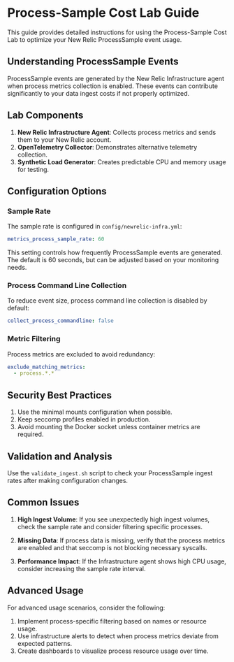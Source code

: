 # Process-Sample Cost Lab Guide

This guide provides detailed instructions for using the Process-Sample Cost Lab to optimize your New Relic ProcessSample event usage.

## Understanding ProcessSample Events

ProcessSample events are generated by the New Relic Infrastructure agent when process metrics collection is enabled. These events can contribute significantly to your data ingest costs if not properly optimized.

## Lab Components

1. **New Relic Infrastructure Agent**: Collects process metrics and sends them to your New Relic account.
2. **OpenTelemetry Collector**: Demonstrates alternative telemetry collection.
3. **Synthetic Load Generator**: Creates predictable CPU and memory usage for testing.

## Configuration Options

### Sample Rate

The sample rate is configured in `config/newrelic-infra.yml`:

```yaml
metrics_process_sample_rate: 60
```

This setting controls how frequently ProcessSample events are generated. The default is 60 seconds, but can be adjusted based on your monitoring needs.

### Process Command Line Collection

To reduce event size, process command line collection is disabled by default:

```yaml
collect_process_commandline: false
```

### Metric Filtering

Process metrics are excluded to avoid redundancy:

```yaml
exclude_matching_metrics:
  - process.*.*
```

## Security Best Practices

1. Use the minimal mounts configuration when possible.
2. Keep seccomp profiles enabled in production.
3. Avoid mounting the Docker socket unless container metrics are required.

## Validation and Analysis

Use the `validate_ingest.sh` script to check your ProcessSample ingest rates after making configuration changes.

## Common Issues

1. **High Ingest Volume**: If you see unexpectedly high ingest volumes, check the sample rate and consider filtering specific processes.

2. **Missing Data**: If process data is missing, verify that the process metrics are enabled and that seccomp is not blocking necessary syscalls.

3. **Performance Impact**: If the Infrastructure agent shows high CPU usage, consider increasing the sample rate interval.

## Advanced Usage

For advanced usage scenarios, consider the following:

1. Implement process-specific filtering based on names or resource usage.
2. Use infrastructure alerts to detect when process metrics deviate from expected patterns.
3. Create dashboards to visualize process resource usage over time.